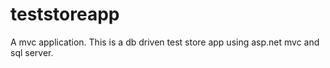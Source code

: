 # teststoreapp
A mvc application. This is a db driven test store app using asp.net mvc and sql server. 
